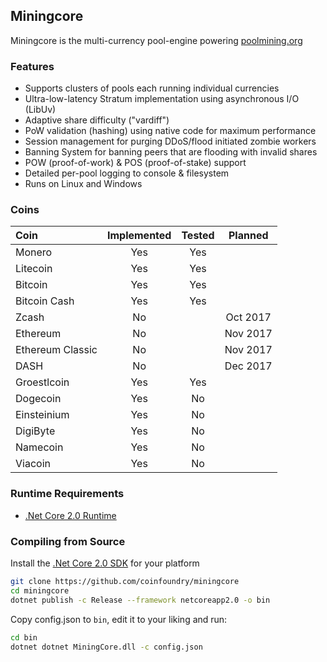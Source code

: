 ## Miningcore

Miningcore is the multi-currency pool-engine powering [poolmining.org](https://poolmining.org)

### Features

- Supports clusters of pools each running individual currencies
- Ultra-low-latency Stratum implementation using asynchronous I/O (LibUv)
- Adaptive share difficulty ("vardiff")
- PoW validation (hashing) using native code for maximum performance
- Session management for purging DDoS/flood initiated zombie workers
- Banning System for banning peers that are flooding with invalid shares
- POW (proof-of-work) & POS (proof-of-stake) support
- Detailed per-pool logging to console & filesystem
- Runs on Linux and Windows

### Coins

Coin | Implemented | Tested | Planned
:--- | :---: | :---: | :---: 
Monero | Yes | Yes |  
Litecoin | Yes | Yes |  
Bitcoin | Yes | Yes |  
Bitcoin Cash | Yes | Yes |  
Zcash | No |  | Oct 2017
Ethereum | No |  | Nov 2017
Ethereum Classic | No |  | Nov 2017
DASH | No |  | Dec 2017
Groestlcoin | Yes | Yes |  
Dogecoin | Yes | No |  
Einsteinium | Yes | No |  
DigiByte | Yes | No |  
Namecoin | Yes | No |  
Viacoin | Yes | No |  

### Runtime Requirements

- [.Net Core 2.0 Runtime](https://www.microsoft.com/net/download/core#/runtime)

### Compiling from Source

Install the [.Net Core 2.0 SDK](https://www.microsoft.com/net/download/core) for your platform 

```bash
git clone https://github.com/coinfoundry/miningcore
cd miningcore
dotnet publish -c Release --framework netcoreapp2.0 -o bin
```
Copy config.json to <code>bin</code>, edit it to your liking and run:

```bash
cd bin
dotnet dotnet MiningCore.dll -c config.json
```

